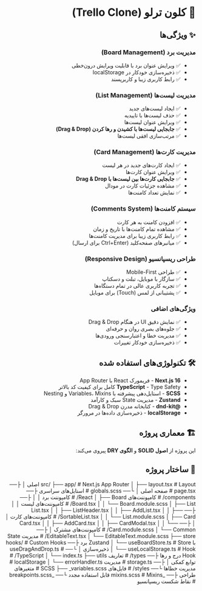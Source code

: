 <div dir="rtl">

# 🎯 کلون ترلو (Trello Clone)

## ✨ ویژگی‌ها

### مدیریت برد (Board Management)
- ✅ ویرایش عنوان برد با قابلیت ویرایش درون‌خطی
- ✅ ذخیره‌سازی خودکار در localStorage
- ✅ رابط کاربری زیبا و کاربرپسند

### مدیریت لیست‌ها (List Management)
- ✅ ایجاد لیست‌های جدید
- ✅ حذف لیست‌ها با تاییدیه
- ✅ ویرایش عنوان لیست‌ها
- ✅ **جابجایی لیست‌ها با کشیدن و رها کردن (Drag & Drop)**
- ✅ مرتب‌سازی افقی لیست‌ها

### مدیریت کارت‌ها (Card Management)
- ✅ ایجاد کارت‌های جدید در هر لیست
- ✅ ویرایش عنوان کارت‌ها
- ✅ **جابجایی کارت‌ها بین لیست‌ها با Drag & Drop**
- ✅ مشاهده جزئیات کارت در مودال
- ✅ نمایش تعداد کامنت‌ها

### سیستم کامنت‌ها (Comments System)
- ✅ افزودن کامنت به هر کارت
- ✅ مشاهده تمام کامنت‌ها با تاریخ و زمان
- ✅ رابط کاربری زیبا برای مدیریت کامنت‌ها
- ✅ میانبرهای صفحه‌کلید (Ctrl+Enter برای ارسال)

### طراحی ریسپانسیو (Responsive Design)
- ✅ طراحی Mobile-First
- ✅ سازگار با موبایل، تبلت و دسکتاپ
- ✅ تجربه کاربری عالی در تمام دستگاه‌ها
- ✅ پشتیبانی از لمس (Touch) برای موبایل

### ویژگی‌های اضافی
- ✅ نمایش دقیق UI در هنگام Drag & Drop
- ✅ جلوه‌های بصری روان و حرفه‌ای
- ✅ مدیریت خطا و اعتبارسنجی ورودی‌ها
- ✅ ذخیره‌سازی خودکار تغییرات

## 🛠️ تکنولوژی‌های استفاده شده

- **Next.js 16** - فریمورک React با App Router
- **TypeScript** - Type Safety کامل برای کیفیت کد بالاتر
- **SCSS** - استایل‌دهی پیشرفته با Variables، Mixins و Nesting
- **Zustand** - مدیریت State سبک و کارآمد
- **@dnd-kit** - کتابخانه مدرن Drag & Drop
- **localStorage** - ذخیره‌سازی داده‌ها در مرورگر

## 🏗️ معماری پروژه

این پروژه از **اصول SOLID** و **الگوی DRY** پیروی می‌کند:

## 📁 ساختار پروژه
src/
├── app/ # Next.js App Router
│ ├── layout.tsx # Layout اصلی
│ ├── page.tsx # صفحه اصلی
│ └── globals.scss # استایل‌های سراسری
├── components/ # کامپوننت‌های React
│ ├── Board/ # کامپوننت برد
│ │ ├── Board.tsx
│ │ └── Board.module.scss
│ ├── List/ # کامپوننت‌های لیست
│ │ ├── List.tsx
│ │ ├── ListHeader.tsx
│ │ ├── AddList.tsx
│ │ ├── SortableList.tsx
│ │ └── List.module.scss
│ ├── Card/ # کامپوننت‌های کارت
│ │ ├── Card.tsx
│ │ ├── AddCard.tsx
│ │ ├── CardModal.tsx
│ │ └── Card.module.scss
│ └── Common/ # کامپوننت‌های مشترک
│ ├── EditableText.tsx
│ └── EditableText.module.scss
├── store/ # مدیریت State با Zustand
│ └── useBoardStore.ts # Store برد
├── hooks/ # Custom Hooks
│ └── useLocalStorage.ts # Hook ذخیره‌سازی
│ └── useDragAndDrop.ts # Hook درج و رها
├── types/ # تعاریف TypeScript
│ └── index.ts
├── utils/ # توابع کمکی
│ ├── storage.ts # مدیریت localStorage
│ └── errorHandler.ts # مدیریت خطاها
└── styles/ # فایل‌های SCSS
├── _variables.scss # متغیرهای طراحی
├── _mixins.scss # Mixins قابل استفاده مجدد
└── _breakpoints.scss # نقاط شکست ریسپانسیو


